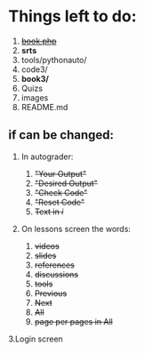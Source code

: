 Things left to do:
=================

1. ~~[book.php](book.php)~~
2. **srts**
5. tools/pythonauto/
6. code3/
7. **book3/**
8. Quizs
9. images
10. README.md


if can be changed:
-----------------
1. In autograder: 
   1. ~~"Your Output"~~
   2. ~~"Desired Output"~~
   3. ~~"Check Code"~~
   4. ~~"Reset Code"~~
   5. ~~Text in *i*~~

2. On lessons screen the words:
   1. ~~videos~~
   2. ~~slides~~
   3. ~~references~~
   4. ~~discussions~~
   5. ~~tools~~
   6. ~~Previous~~
   7. ~~Next~~
   8. ~~All~~
   9. ~~page per pages in All~~

3.Login screen
